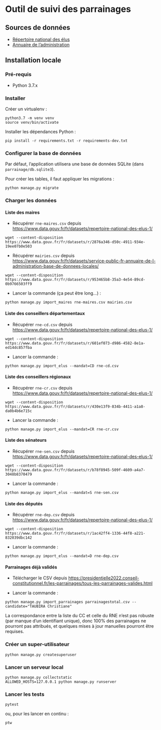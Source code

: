 # Outil de suivi des parrainages

## Sources de données

- [Répertoire national des élus](https://www.data.gouv.fr/fr/datasets/repertoire-national-des-elus-1/)
- [Annuaire de l’administration](https://www.data.gouv.fr/fr/datasets/service-public-fr-annuaire-de-l-administration-base-de-donnees-locales/)


## Installation locale

### Pré-requis

- Python 3.7.x


### Installer

Créer un virtualenv :
```
python3.7 -m venv venv
source venv/bin/activate
```

Installer les dépendances Python :
```
pip install -r requirements.txt -r requirements-dev.txt
```


### Configurer la base de données

Par défaut, l’application utilisera une base de données SQLite (dans `parrainage/db.sqlite3`).

Pour créer les tables, il faut appliquer les migrations :
```
python manage.py migrate
```


### Charger les données

#### Liste des maires

- Récupérer `rne-maires.csv` depuis https://www.data.gouv.fr/fr/datasets/repertoire-national-des-elus-1/
```
wget --content-disposition https://www.data.gouv.fr/fr/datasets/r/2876a346-d50c-4911-934e-19ee07b0e503
```

- Récupérer `mairies.csv` depuis https://www.data.gouv.fr/fr/datasets/service-public-fr-annuaire-de-l-administration-base-de-donnees-locales/
```
wget --content-disposition https://www.data.gouv.fr/fr/datasets/r/953465b8-35a3-4e54-89cd-0b9766503ff9
```

- Lancer la commande (ça peut être long…) :
```
python manage.py import_maires rne-maires.csv mairies.csv
```

#### Liste des conseillers départementaux

- Récupérer `rne-cd.csv` depuis https://www.data.gouv.fr/fr/datasets/repertoire-national-des-elus-1/
```
wget --content-disposition https://www.data.gouv.fr/fr/datasets/r/601ef073-d986-4582-8e1a-ed14dc857fba
```

- Lancer la commande :
```
python manage.py import_elus --mandat=CD rne-cd.csv
```

#### Liste des conseillers régionaux

- Récupérer `rne-cr.csv` depuis https://www.data.gouv.fr/fr/datasets/repertoire-national-des-elus-1/
```
wget --content-disposition https://www.data.gouv.fr/fr/datasets/r/430e13f9-834b-4411-a1a8-da0b4b6e715c
```

- Lancer la commande :
```
python manage.py import_elus --mandat=CR rne-cr.csv
```

#### Liste des sénateurs

- Récupérer `rne-sen.csv` depuis https://www.data.gouv.fr/fr/datasets/repertoire-national-des-elus-1/
```
wget --content-disposition https://www.data.gouv.fr/fr/datasets/r/b78f8945-509f-4609-a4a7-3048b8370479
```

- Lancer la commande :
```
python manage.py import_elus --mandat=S rne-sen.csv
```


#### Liste des députés

- Récupérer `rne-dep.csv` depuis https://www.data.gouv.fr/fr/datasets/repertoire-national-des-elus-1/
```
wget --content-disposition https://www.data.gouv.fr/fr/datasets/r/1ac42ff4-1336-44f8-a221-832039dbc142
```

- Lancer la commande :
```
python manage.py import_elus --mandat=D rne-dep.csv
```


#### Parrainages déjà validés

- Télécharger le CSV depuis https://presidentielle2022.conseil-constitutionnel.fr/les-parrainages/tous-les-parrainages-valides.html

- Lancer la commande :
```
python manage.py import_parrainages parrainagestotal.csv --candidate="TAUBIRA Christiane"
```

La correspondance entre la liste du CC et celle du RNE n’est pas robuste (par manque d’un identifiant unique), donc 100% des parrainages ne pourront pas attribués, et quelques mises à jour manuelles pourront être requises.


### Créer un super-utilisateur

```
python manage.py createsuperuser
```


### Lancer un serveur local

```
python manage.py collectstatic
ALLOWED_HOSTS=127.0.0.1 python manage.py runserver
```


### Lancer les tests

```
pytest
```

ou, pour les lancer en continu :

```
ptw
```
